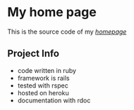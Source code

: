 # My home page
This is the source code of my [*homepage*](http://www.tawheedraheem.com)

## Project Info
* code written in ruby
* framework is rails
* tested with rspec
* hosted on heroku
* documentation with rdoc

